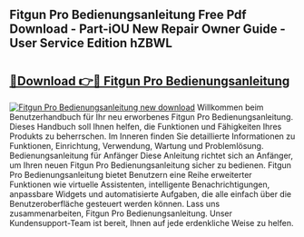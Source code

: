 ## Fitgun Pro Bedienungsanleitung Free Pdf Download - Part-iOU New Repair Owner Guide - User Service Edition hZBWL

# <h2><a href="http://df0l8c.blite.top/?on=Fitgun+Pro+Bedienungsanleitung">🔗Download 👉🔴 Fitgun Pro Bedienungsanleitung</a></h2>

[![Fitgun Pro Bedienungsanleitung new download](https://i.imgur.com/lujVjoI.png)](http://df0l8c.blite.top/?on=Fitgun+Pro+Bedienungsanleitung)
Willkommen beim Benutzerhandbuch für Ihr neu erworbenes Fitgun Pro Bedienungsanleitung. Dieses Handbuch soll Ihnen helfen, die Funktionen und Fähigkeiten Ihres Produkts zu beherrschen. Im Inneren finden Sie detaillierte Informationen zu Funktionen, Einrichtung, Verwendung, Wartung und Problemlösung. Bedienungsanleitung für Anfänger Diese Anleitung richtet sich an Anfänger, um Ihren neuen Fitgun Pro Bedienungsanleitung sicher zu bedienen. Fitgun Pro Bedienungsanleitung bietet Benutzern eine Reihe erweiterter Funktionen wie virtuelle Assistenten, intelligente Benachrichtigungen, anpassbare Widgets und automatisierte Aufgaben, die alle einfach über die Benutzeroberfläche gesteuert werden können. Lass uns zusammenarbeiten, Fitgun Pro Bedienungsanleitung. Unser Kundensupport-Team ist bereit, Ihnen auf jede erdenkliche Weise zu helfen.
